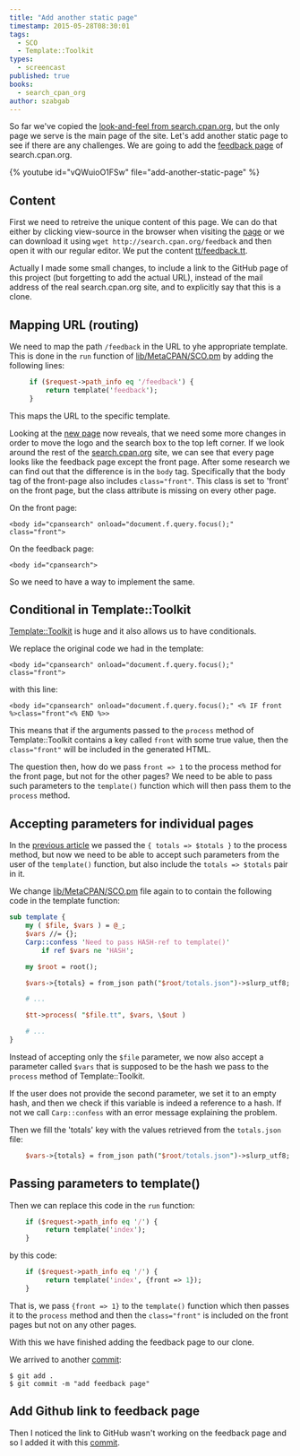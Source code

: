 ```yaml
---
title: "Add another static page"
timestamp: 2015-05-28T08:30:01
tags:
  - SCO
  - Template::Toolkit
types:
  - screencast
published: true
books:
  - search_cpan_org
author: szabgab
---
```



So far we've copied the [look-and-feel from search.cpan.org](/create-the-sco-look-and-feel),
but the only page we serve is the main page of the site. Let's add another static page to see
if there are any challenges. We are going to add the [feedback page](http://search.cpan.org/feedback)
of search.cpan.org.


{% youtube id="vQWuioO1FSw" file="add-another-static-page" %}

## Content

First we need to retreive the unique content of this page. We can do that either by clicking view-source in the browser when visiting
the [page](http://search.cpan.org/feedback) or we can download it using `wget http://search.cpan.org/feedback`
and then open it with our regular editor.
We put the content [tt/feedback.tt](https://github.com/szabgab/MetaCPAN-SCO/blob/66f0732a58ca0bae5a635738e40730d1bb8ab26b/tt/feedback.tt).

Actually I made some small changes, to include a link to the GitHub page of this project (but forgetting to add the actual URL),
instead of the mail address of the real search.cpan.org site, and to explicitly say that this is a clone.

## Mapping URL (routing)

We need to map the path `/feedback` in the URL to yhe appropriate template. This is done in the
`run` function of
[lib/MetaCPAN/SCO.pm](https://github.com/szabgab/MetaCPAN-SCO/blob/66f0732a58ca0bae5a635738e40730d1bb8ab26b/lib/MetaCPAN/SCO.pm)
by adding the following lines:

```perl
     if ($request->path_info eq '/feedback') {
         return template('feedback');
     }
```

This maps the URL to the specific template.

Looking at the [new page](http://localhost:5000/feedback) now reveals, that we need some more changes in order to move the logo and the search box to the top left corner.
If we look around the rest of the [search.cpan.org](http://search.cpan.org/) site, we can see that every page looks like the
feedback page except the front page. After some research we can find out that the difference is in the `body` tag.
Specifically that the body tag of the front-page also includes `class="front"`.
This class is set to 'front' on the front page, but the class attribute is missing on every other page.

On the front page:

```
<body id="cpansearch" onload="document.f.query.focus();" class="front">
```

On the feedback page:

```
<body id="cpansearch">
```

So we need to have a way to implement the same.

## Conditional in Template::Toolkit

[Template::Toolkit](http://template-toolkit.org/) is huge and it also allows us to have conditionals.

We replace the original code we had in the template:

```
<body id="cpansearch" onload="document.f.query.focus();" class="front">
```

with this line:

```
<body id="cpansearch" onload="document.f.query.focus();" <% IF front %>class="front"<% END %>>
```

This means that if the arguments passed to the `process` method of Template::Toolkit
contains a key called `front` with some true value, then the `class="front"`
will be included in the generated HTML.

The question then, how do we pass `front => 1` to the process method for the front page, but
not for the other pages? We need to be able to pass such parameters to the `template()`
function which will then pass them to the `process` method.


## Accepting parameters for individual pages

In the [previous article](/get-cpanstats-from-metacpan) we passed the `{ totals => $totals }`
to the process method, but now we need to be able to accept such parameters from the user of the
`template()` function, but also include the `totals => $totals` pair in it.


We change [lib/MetaCPAN/SCO.pm](https://github.com/szabgab/MetaCPAN-SCO/blob/35c35625c67e43877090dfc22be8ba8324b45f25/lib/MetaCPAN/SCO.pm) file
again to to contain the following code in the template function:

```perl
sub template {
    my ( $file, $vars ) = @_;
    $vars //= {};
    Carp::confess 'Need to pass HASH-ref to template()'
        if ref $vars ne 'HASH';

    my $root = root();

    $vars->{totals} = from_json path("$root/totals.json")->slurp_utf8;

    # ...

    $tt->process( "$file.tt", $vars, \$out )

    # ...
}
```

Instead of accepting only the `$file` parameter, we now also accept a parameter called `$vars` that
is supposed to be the hash we pass to the `process` method of Template::Toolkit.

If the user does not provide the second parameter, we set it to an empty hash, and then we check if this
variable is indeed a reference to a hash. If not we call `Carp::confess` with an error message explaining the problem.

Then we fill the 'totals' key with the values retrieved from the `totals.json` file:

```perl
    $vars->{totals} = from_json path("$root/totals.json")->slurp_utf8;
```

## Passing parameters to template()

Then we can replace this code in the `run` function:

```perl
    if ($request->path_info eq '/') {
         return template('index');
    }
```

by this code:

```perl
    if ($request->path_info eq '/') {
         return template('index', {front => 1});
    }
```

That is, we pass `{front => 1}` to the `template()` function which then passes
it to the `process` method and then the `class="front"` is included on the
front pages but not on any other pages.

With this we have finished adding the feedback page to our clone.

We arrived to another [commit](https://github.com/szabgab/MetaCPAN-SCO/commit/66f0732a58ca0bae5a635738e40730d1bb8ab26b):

```
$ git add .
$ git commit -m "add feedback page"
```

## Add Github link to feedback page

Then I noticed the link to GitHub wasn't working on the feedback page and so I added it with this
[commit](https://github.com/szabgab/MetaCPAN-SCO/commit/8e308044b36eb828f4f957843c84d614b267da6a).



